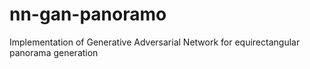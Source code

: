 # nn-gan-panoramo
Implementation of Generative Adversarial Network for equirectangular panorama generation
